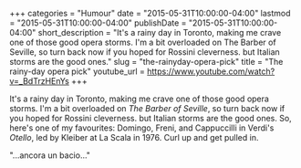 +++
categories = "Humour"
date = "2015-05-31T10:00:00-04:00"
lastmod = "2015-05-31T10:00:00-04:00"
publishDate = "2015-05-31T10:00:00-04:00"
short_description = "It's a rainy day in Toronto, making me crave one of those good opera storms. I'm a bit overloaded on The Barber of Seville, so turn back now if you hoped for Rossini cleverness. but Italian storms are the good ones."
slug = "the-rainyday-opera-pick"
title = "The rainy-day opera pick"
youtube_url = https://www.youtube.com/watch?v=_BdTrzHEnYs
+++

It's a rainy day in Toronto, making me crave one of those good opera storms. I'm a bit overloaded on *The Barber of Seville*, so turn back now if you hoped for Rossini cleverness. but Italian storms are the good ones. So, here's one of my favourites: Domingo, Freni, and Cappuccilli in Verdi's *Otello*, led by Kleiber at La Scala in 1976. Curl up and get pulled in.

"...ancora un bacio..."
